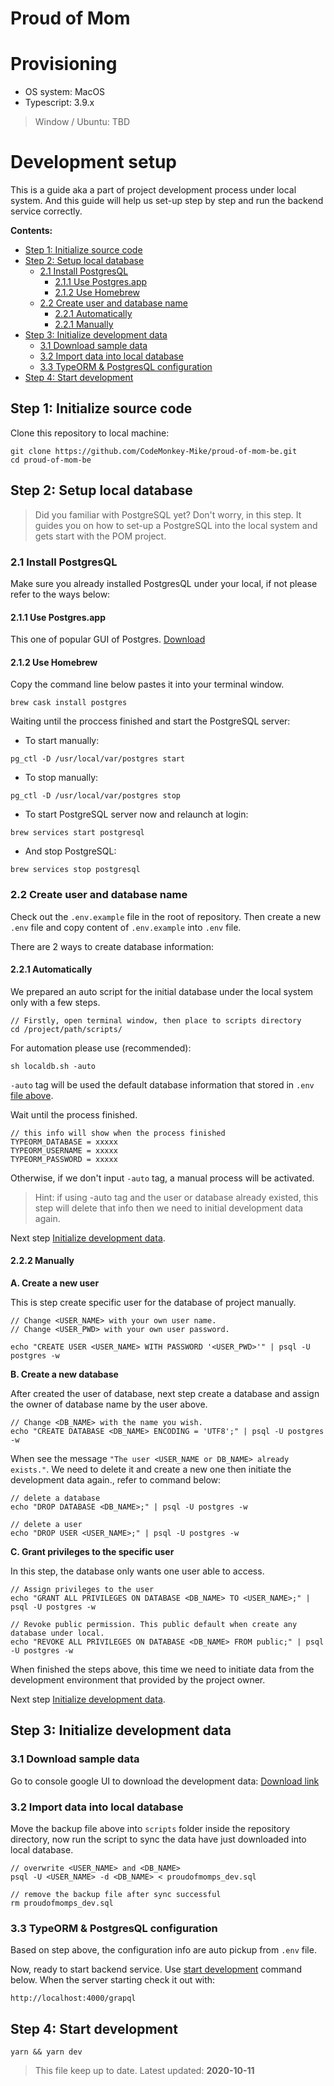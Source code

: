 # Proud of Mom
# Provisioning

- OS system: MacOS
- Typescript: 3.9.x

> Window / Ubuntu: TBD

# Development setup

This is a guide aka a part of project development process under local system.
And this guide will help us set-up step by step and run the backend service correctly.

<b>Contents:</b>

- [Step 1: Initialize source code](#step-1-initialize-source-code)
- [Step 2: Setup local database](#step-2-setup-local-database)
  - [2.1 Install PostgresQL](#21-install-postgresql)
    - [2.1.1 Use Postgres.app](#211-use-postgresapp)
    - [2.1.2 Use Homebrew](#212-use-homebrew)
  - [2.2 Create user and database name](#22-create-user-and-database-name) 
    - [2.2.1 Automatically](#221-automatically)
    - [2.2.1 Manually](#222-manually)
- [Step 3: Initialize development data](#step-3-initialize-development-data)
  - [3.1 Download sample data](#31-download-sample-data)
  - [3.2 Import data into local database](#32-import-data-into-local-database)
  - [3.3 TypeORM & PostgresQL configuration](#33-typeorm-postgresql-configuration)
- [Step 4: Start development](#step-4-start-development)

## Step 1: Initialize source code

Clone this repository to local machine:

```
git clone https://github.com/CodeMonkey-Mike/proud-of-mom-be.git
cd proud-of-mom-be
```

## Step 2: Setup local database

> Did you familiar with PostgreSQL yet? Don't worry, in this step. It guides you on how to set-up a PostgreSQL into the local system and gets start with the POM project.

### 2.1 Install PostgresQL

Make sure you already installed PostgresQL under your local, if not please refer to the ways below:

#### 2.1.1 Use Postgres.app

This one of popular GUI of Postgres. [Download](https://postgresapp.com/downloads.html)

#### 2.1.2 Use Homebrew

Copy the command line below pastes it into your terminal window.

```
brew cask install postgres
```

Waiting until the proccess finished and start the PostgreSQL server:

- To start manually:

```
pg_ctl -D /usr/local/var/postgres start
```

- To stop manually:

```
pg_ctl -D /usr/local/var/postgres stop
```

- To start PostgreSQL server now and relaunch at login:

```
brew services start postgresql
```

- And stop PostgreSQL:

```
brew services stop postgresql
```

### 2.2 Create user and database name

Check out the `.env.example` file in the root of repository.
Then create a new `.env` file and copy content of `.env.example` into `.env` file.

There are 2 ways to create database information:

#### 2.2.1 Automatically

We prepared an auto script for the initial database under the local system only with a few steps.

```
// Firstly, open terminal window, then place to scripts directory
cd /project/path/scripts/
```

For automation please use (recommended):

```
sh localdb.sh -auto
```
`-auto` tag will be used the default database information that stored in `.env` [file above](#22-create-user-and-database-name).

Wait until the process finished. 

```
// this info will show when the process finished
TYPEORM_DATABASE = xxxxx
TYPEORM_USERNAME = xxxxx
TYPEORM_PASSWORD = xxxxx
```

Otherwise, if we don't input `-auto` tag, a manual process will be activated.

> Hint: if using -auto tag and the user or database already existed, this step will delete that info then we need to initial development data again.

Next step [Initialize development data](#step-3-initialize-development-data).

#### 2.2.2 Manually

<b>A. Create a new user</b>

This is step create specific user for the database of project manually.

```
// Change <USER_NAME> with your own user name.
// Change <USER_PWD> with your own user password.

echo "CREATE USER <USER_NAME> WITH PASSWORD '<USER_PWD>'" | psql -U postgres -w
```

<b>B. Create a new database</b>

After created the user of database, next step create a database and assign the owner of database name by the user above.

```
// Change <DB_NAME> with the name you wish.
echo "CREATE DATABASE <DB_NAME> ENCODING = 'UTF8';" | psql -U postgres -w
```

When see the message `"The user <USER_NAME or DB_NAME> already exists."`. We need to delete it and create a new one then initiate the development data again., refer to command below:

```
// delete a database
echo "DROP DATABASE <DB_NAME>;" | psql -U postgres -w

// delete a user
echo "DROP USER <USER_NAME>;" | psql -U postgres -w
```


<b>C. Grant privileges to the specific user</b>

In this step, the database only wants one user able to access.

```
// Assign privileges to the user
echo "GRANT ALL PRIVILEGES ON DATABASE <DB_NAME> TO <USER_NAME>;" | psql -U postgres -w

// Revoke public permission. This public default when create any database under local.
echo "REVOKE ALL PRIVILEGES ON DATABASE <DB_NAME> FROM public;" | psql -U postgres -w
```

When finished the steps above, this time we need to initiate data from the development environment that provided by the project owner.

Next step [Initialize development data](#step-3-initialize-development-data).

## Step 3: Initialize development data

### 3.1 Download sample data

Go to console google UI to download the development data: [Download link](https://console.cloud.google.com/storage/browser/bk_proud_of_mom;tab=objects?forceOnBucketsSortingFiltering=false&cloudshell=false&project=rock-fountain-288922&prefix=&forceOnObjectsSortingFiltering=false)

### 3.2 Import data into local database

Move the backup file above into `scripts` folder inside the repository directory, now run the script to sync the data have just downloaded into local database.

```
// overwrite <USER_NAME> and <DB_NAME>
psql -U <USER_NAME> -d <DB_NAME> < proudofmomps_dev.sql

// remove the backup file after sync successful
rm proudofmomps_dev.sql
```


### 3.3 TypeORM & PostgresQL configuration

Based on step above, the configuration info are auto pickup from `.env` file.

Now, ready to start backend service. Use [start development](#start-development) command below. When the server starting check it out with:

``` 
http://localhost:4000/grapql
```

## Step 4: Start development

```
yarn && yarn dev
```

> This file keep up to date.
> Latest updated: <b>2020-10-11</b>

